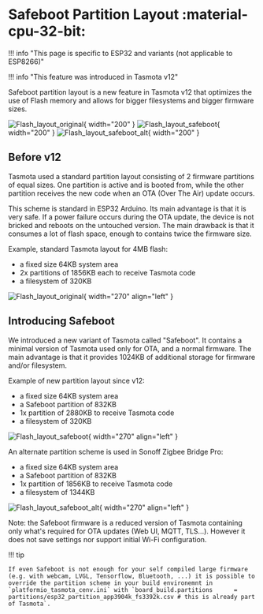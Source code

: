 # Safeboot Partition Layout :material-cpu-32-bit:

!!! info "This page is specific to ESP32 and variants (not applicable to ESP8266)"

!!! info "This feature was introduced in Tasmota v12"

Safeboot partition layout is a new feature in Tasmota v12 that optimizes the use of Flash memory and allows for bigger filesystems and bigger firmware sizes.

![Flash_layout_original](https://user-images.githubusercontent.com/49731213/174431015-a38d5365-54bc-473c-b632-1e84c9ea708c.svg){ width="200" } ![Flash_layout_safeboot](https://user-images.githubusercontent.com/49731213/174431178-d26062a7-9c33-4d4b-a415-eea974cefb8e.svg){ width="200" } ![Flash_layout_safeboot_alt](https://user-images.githubusercontent.com/49731213/174431192-351b4226-7b84-420a-9f9f-0e27855a53e4.svg){ width="200" }

## Before v12

Tasmota used a standard partition layout consisting of 2 firmware partitions of equal sizes. One partition is active and is booted from, while the other partition receives the new code when an OTA (Over The Air) update occurs.

This scheme is standard in ESP32 Arduino. Its main advantage is that it is very safe. If a power failure occurs during the OTA update, the device is not bricked and reboots on the untouched version. The main drawback is that it consumes a lot of flash space, enough to contains twice the firmware size.

Example, standard Tasmota layout for 4MB flash:

- a fixed size 64KB system area
- 2x partitions of 1856KB each to receive Tasmota code
- a filesystem of 320KB

![Flash_layout_original](https://user-images.githubusercontent.com/49731213/174431015-a38d5365-54bc-473c-b632-1e84c9ea708c.svg){ width="270" align="left" }

## Introducing Safeboot

We introduced a new variant of Tasmota called "Safeboot". It contains a minimal version of Tasmota used only for OTA, and a normal firmware. The main advantage is that it provides 1024KB of additional storage for firmware and/or filesystem.

Example of new partition layout since v12:

- a fixed size 64KB system area
- a Safeboot partition of 832KB
- 1x partition of 2880KB to receive Tasmota code
- a filesystem of 320KB

![Flash_layout_safeboot](https://user-images.githubusercontent.com/49731213/174431178-d26062a7-9c33-4d4b-a415-eea974cefb8e.svg){ width="270" align="left" }

An alternate partition scheme is used in Sonoff Zigbee Bridge Pro:

- a fixed size 64KB system area
- a Safeboot partition of 832KB
- 1x partition of 1856KB to receive Tasmota code
- a filesystem of 1344KB

![Flash_layout_safeboot_alt](https://user-images.githubusercontent.com/49731213/174431192-351b4226-7b84-420a-9f9f-0e27855a53e4.svg){ width="270" align="left" }

Note: the Safeboot firmware is a reduced version of Tasmota containing only what's required for OTA updates (Web UI, MQTT, TLS...). However it does not save settings nor support initial Wi-Fi configuration.  

!!! tip

    If even Safeboot is not enough for your self compiled large firmware (e.g. with webcam, LVGL, Tensorflow, Bluetooth, ...) it is possible to override the partition scheme in your build environemnt in `platformio_tasmota_cenv.ini` with `board_build.partitions      = partitions/esp32_partition_app3904k_fs3392k.csv # this is already part of Tasmota`.

